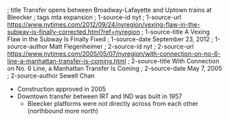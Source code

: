 ; title Transfer opens between Broadway-Lafayette and Uptown trains at Bleecker
; tags mta expansion
; 1-source-id nyt
; 1-source-url https://www.nytimes.com/2012/09/24/nyregion/vexing-flaw-in-the-subway-is-finally-corrected.html?ref=nyregion
; 1-source-title A Vexing Flaw in the Subway Is Finally Fixed
; 1-source-date September 23, 2012
; 1-source-author Matt Flegenheimer
; 2-source-id nyt
; 2-source-url https://www.nytimes.com/2005/05/07/nyregion/with-connection-on-no-6-line-a-manhattan-transfer-is-coming.html
; 2-source-title With Connection on No. 6 Line, a Manhattan Transfer Is Coming
; 2-source-date May 7, 2005
; 2-source-author Sewell Chan

- Construction approved in 2005
- Downtown transfer between IRT and IND was built in 1957
  - Bleecker platforms were not directly across from each other (northbound more north)
